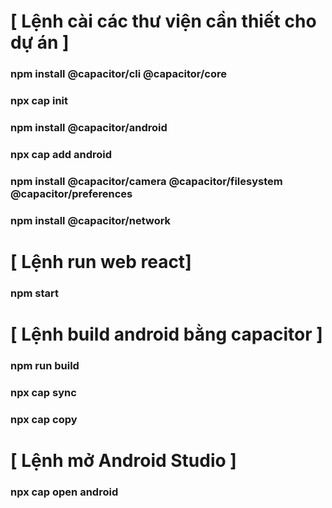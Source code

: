 # [ Lệnh cài các thư viện cần thiết cho dự án ]
### npm install @capacitor/cli @capacitor/core
### npx cap init
### npm install @capacitor/android
### npx cap add android
### npm install @capacitor/camera @capacitor/filesystem @capacitor/preferences
### npm install @capacitor/network
# [ Lệnh run web react]
### npm start
# [ Lệnh build android bằng capacitor ]
### npm run build
### npx cap sync
### npx cap copy
# [ Lệnh mở Android Studio ]
### npx cap open android
